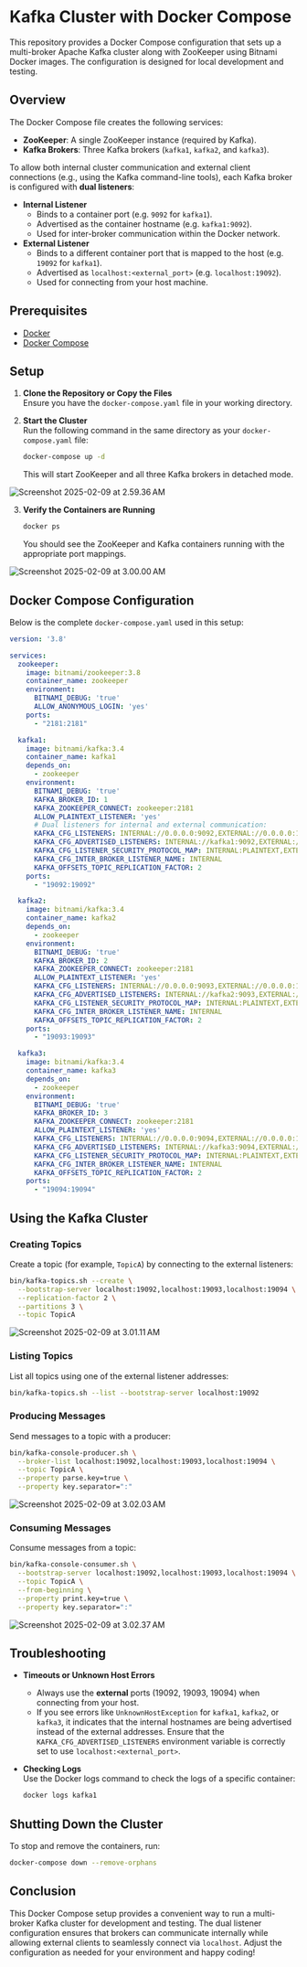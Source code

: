 # Kafka Cluster with Docker Compose

This repository provides a Docker Compose configuration that sets up a multi-broker Apache Kafka cluster along with ZooKeeper using Bitnami Docker images. The configuration is designed for local development and testing.

## Overview

The Docker Compose file creates the following services:

- **ZooKeeper**: A single ZooKeeper instance (required by Kafka).
- **Kafka Brokers**: Three Kafka brokers (`kafka1`, `kafka2`, and `kafka3`).

To allow both internal cluster communication and external client connections (e.g., using the Kafka command-line tools), each Kafka broker is configured with **dual listeners**:

- **Internal Listener**  
  - Binds to a container port (e.g. `9092` for `kafka1`).
  - Advertised as the container hostname (e.g. `kafka1:9092`).
  - Used for inter-broker communication within the Docker network.
- **External Listener**  
  - Binds to a different container port that is mapped to the host (e.g. `19092` for `kafka1`).
  - Advertised as `localhost:<external_port>` (e.g. `localhost:19092`).
  - Used for connecting from your host machine.

## Prerequisites

- [Docker](https://docs.docker.com/get-docker/)
- [Docker Compose](https://docs.docker.com/compose/install/)

## Setup

1. **Clone the Repository or Copy the Files**  
   Ensure you have the `docker-compose.yaml` file in your working directory.

2. **Start the Cluster**  
   Run the following command in the same directory as your `docker-compose.yaml` file:
   ```bash
   docker-compose up -d
   ```
   This will start ZooKeeper and all three Kafka brokers in detached mode.
   
![Screenshot 2025-02-09 at 2.59.36 AM](https://hackmd.io/_uploads/H19jKQHtkg.png)


3. **Verify the Containers are Running**  
   ```bash
   docker ps
   ```
   You should see the ZooKeeper and Kafka containers running with the appropriate port mappings.
   
![Screenshot 2025-02-09 at 3.00.00 AM](https://hackmd.io/_uploads/rJXTtmHFJl.png)


## Docker Compose Configuration

Below is the complete `docker-compose.yaml` used in this setup:

```yaml
version: '3.8'

services:
  zookeeper:
    image: bitnami/zookeeper:3.8
    container_name: zookeeper
    environment:
      BITNAMI_DEBUG: 'true'
      ALLOW_ANONYMOUS_LOGIN: 'yes'
    ports:
      - "2181:2181"

  kafka1:
    image: bitnami/kafka:3.4
    container_name: kafka1
    depends_on:
      - zookeeper
    environment:
      BITNAMI_DEBUG: 'true'
      KAFKA_BROKER_ID: 1
      KAFKA_ZOOKEEPER_CONNECT: zookeeper:2181
      ALLOW_PLAINTEXT_LISTENER: 'yes'
      # Dual listeners for internal and external communication:
      KAFKA_CFG_LISTENERS: INTERNAL://0.0.0.0:9092,EXTERNAL://0.0.0.0:19092
      KAFKA_CFG_ADVERTISED_LISTENERS: INTERNAL://kafka1:9092,EXTERNAL://localhost:19092
      KAFKA_CFG_LISTENER_SECURITY_PROTOCOL_MAP: INTERNAL:PLAINTEXT,EXTERNAL:PLAINTEXT
      KAFKA_CFG_INTER_BROKER_LISTENER_NAME: INTERNAL
      KAFKA_OFFSETS_TOPIC_REPLICATION_FACTOR: 2
    ports:
      - "19092:19092"

  kafka2:
    image: bitnami/kafka:3.4
    container_name: kafka2
    depends_on:
      - zookeeper
    environment:
      BITNAMI_DEBUG: 'true'
      KAFKA_BROKER_ID: 2
      KAFKA_ZOOKEEPER_CONNECT: zookeeper:2181
      ALLOW_PLAINTEXT_LISTENER: 'yes'
      KAFKA_CFG_LISTENERS: INTERNAL://0.0.0.0:9093,EXTERNAL://0.0.0.0:19093
      KAFKA_CFG_ADVERTISED_LISTENERS: INTERNAL://kafka2:9093,EXTERNAL://localhost:19093
      KAFKA_CFG_LISTENER_SECURITY_PROTOCOL_MAP: INTERNAL:PLAINTEXT,EXTERNAL:PLAINTEXT
      KAFKA_CFG_INTER_BROKER_LISTENER_NAME: INTERNAL
      KAFKA_OFFSETS_TOPIC_REPLICATION_FACTOR: 2
    ports:
      - "19093:19093"

  kafka3:
    image: bitnami/kafka:3.4
    container_name: kafka3
    depends_on:
      - zookeeper
    environment:
      BITNAMI_DEBUG: 'true'
      KAFKA_BROKER_ID: 3
      KAFKA_ZOOKEEPER_CONNECT: zookeeper:2181
      ALLOW_PLAINTEXT_LISTENER: 'yes'
      KAFKA_CFG_LISTENERS: INTERNAL://0.0.0.0:9094,EXTERNAL://0.0.0.0:19094
      KAFKA_CFG_ADVERTISED_LISTENERS: INTERNAL://kafka3:9094,EXTERNAL://localhost:19094
      KAFKA_CFG_LISTENER_SECURITY_PROTOCOL_MAP: INTERNAL:PLAINTEXT,EXTERNAL:PLAINTEXT
      KAFKA_CFG_INTER_BROKER_LISTENER_NAME: INTERNAL
      KAFKA_OFFSETS_TOPIC_REPLICATION_FACTOR: 2
    ports:
      - "19094:19094"
```

## Using the Kafka Cluster

### Creating Topics

Create a topic (for example, `TopicA`) by connecting to the external listeners:
```bash
bin/kafka-topics.sh --create \
  --bootstrap-server localhost:19092,localhost:19093,localhost:19094 \
  --replication-factor 2 \
  --partitions 3 \
  --topic TopicA
```

![Screenshot 2025-02-09 at 3.01.11 AM](https://hackmd.io/_uploads/ry4W5QSFJx.png)


### Listing Topics

List all topics using one of the external listener addresses:
```bash
bin/kafka-topics.sh --list --bootstrap-server localhost:19092
```

### Producing Messages

Send messages to a topic with a producer:
```bash
bin/kafka-console-producer.sh \
  --broker-list localhost:19092,localhost:19093,localhost:19094 \
  --topic TopicA \
  --property parse.key=true \
  --property key.separator=":"
```

![Screenshot 2025-02-09 at 3.02.03 AM](https://hackmd.io/_uploads/rkcE9XrYyl.png)


### Consuming Messages

Consume messages from a topic:
```bash
bin/kafka-console-consumer.sh \
  --bootstrap-server localhost:19092,localhost:19093,localhost:19094 \
  --topic TopicA \
  --from-beginning \
  --property print.key=true \
  --property key.separator=":"
```

![Screenshot 2025-02-09 at 3.02.37 AM](https://hackmd.io/_uploads/BJ9U57Htkx.png)

## Troubleshooting

- **Timeouts or Unknown Host Errors**  
  - Always use the **external** ports (19092, 19093, 19094) when connecting from your host.
  - If you see errors like `UnknownHostException` for `kafka1`, `kafka2`, or `kafka3`, it indicates that the internal hostnames are being advertised instead of the external addresses. Ensure that the `KAFKA_CFG_ADVERTISED_LISTENERS` environment variable is correctly set to use `localhost:<external_port>`.

- **Checking Logs**  
  Use the Docker logs command to check the logs of a specific container:
  ```bash
  docker logs kafka1
  ```

## Shutting Down the Cluster

To stop and remove the containers, run:
```bash
docker-compose down --remove-orphans
```

## Conclusion

This Docker Compose setup provides a convenient way to run a multi-broker Kafka cluster for development and testing. The dual listener configuration ensures that brokers can communicate internally while allowing external clients to seamlessly connect via `localhost`. Adjust the configuration as needed for your environment and happy coding!
